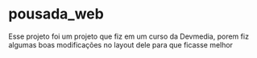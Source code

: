 # pousada_web
Esse projeto foi um projeto que fiz em um curso da Devmedia, porem fiz algumas boas modificações no layout dele para que ficasse melhor
